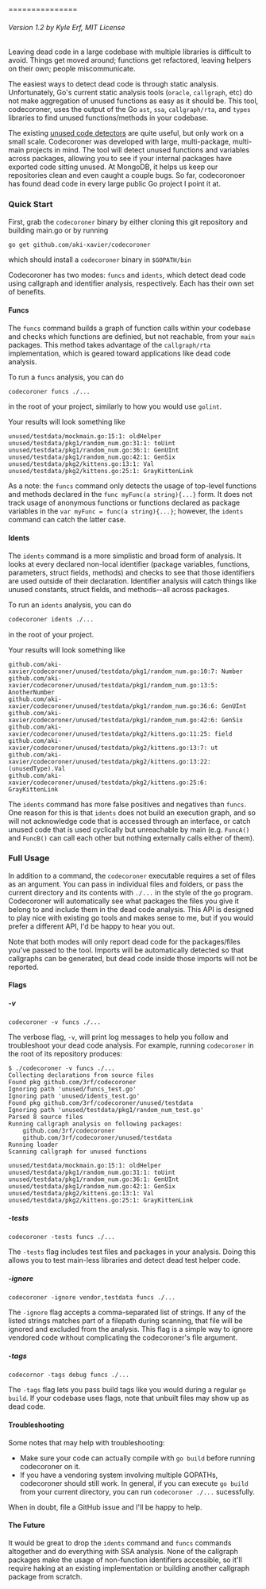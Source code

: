 ===============

###### Version 1.2 by Kyle Erf, MIT License

Leaving dead code in a large codebase with multiple libraries is difficult to avoid.
Things get moved around; functions get refactored, leaving helpers on their own; people miscommunicate.

The easiest ways to detect dead code is through static analysis.
Unfortunately, Go's current static analysis tools (`oracle`, `callgraph`, etc) do not make aggregation of unused functions as easy as it should be.
This tool, codecoroner, uses the output of the Go `ast`, `ssa`, `callgraph/rta`, and `types` libraries to find unused functions/methods in your codebase.

The existing [unused code detectors](https://github.com/remyoudompheng/go-misc/tree/master/deadcode) are quite useful, but only work on a small scale.
Codecoroner was developed with large, multi-package, multi-main projects in mind.
The tool will detect unused functions and variables across packages, allowing you to see if your internal packages have exported code sitting unused.
At MongoDB, it helps us keep our repositories clean and even caught a couple bugs.
So far, codecoronoer has found dead code in every large public Go project I point it at.

### Quick Start

First, grab the `codecoroner` binary by either cloning this git repository and building main.go or by running

```bash
go get github.com/aki-xavier/codecoroner
```

which should install a `codecoroner` binary in `$GOPATH/bin`

Codecoroner has two modes: `funcs` and `idents`, which detect dead code using callgraph and identifier analysis, respectively.
Each has their own set of benefits.

#### Funcs

The `funcs` command builds a graph of function calls within your codebase and checks which functions are definied, but not reachable, from your `main` packages.
This method takes advantage of the `callgraph/rta` implementation, which is geared toward applications like dead code analysis.

To run a `funcs` analysis, you can do

```bash
codecoroner funcs ./...
```

in the root of your project, similarly to how you would use `golint`.

Your results will look something like

```
unused/testdata/mockmain.go:15:1: oldHelper
unused/testdata/pkg1/random_num.go:31:1: toUint
unused/testdata/pkg1/random_num.go:36:1: GenUInt
unused/testdata/pkg1/random_num.go:42:1: GenSix
unused/testdata/pkg2/kittens.go:13:1: Val
unused/testdata/pkg2/kittens.go:25:1: GrayKittenLink
```

As a note: the `funcs` command only detects the usage of top-level functions and methods declared in the `func myFunc(a string){...}` form.
It does not track usage of anonymous functions or functions declared as package variables in the `var myFunc = func(a string){...}`; however, the `idents` command can catch the latter case.

#### Idents

The `idents` command is a more simplistic and broad form of analysis.
It looks at every declared non-local identifier (package variables, functions, parameters, struct fields, methods) and checks to see that those identifiers are used outside of their declaration.
Identifier analysis will catch things like unused constants, struct fields, and methods--all across packages.

To run an `idents` analysis, you can do

```bash
codecoroner idents ./...
```

in the root of your project.

Your results will look something like

```
github.com/aki-xavier/codecoroner/unused/testdata/pkg1/random_num.go:10:7: Number
github.com/aki-xavier/codecoroner/unused/testdata/pkg1/random_num.go:13:5: AnotherNumber
github.com/aki-xavier/codecoroner/unused/testdata/pkg1/random_num.go:36:6: GenUInt
github.com/aki-xavier/codecoroner/unused/testdata/pkg1/random_num.go:42:6: GenSix
github.com/aki-xavier/codecoroner/unused/testdata/pkg2/kittens.go:11:25: field
github.com/aki-xavier/codecoroner/unused/testdata/pkg2/kittens.go:13:7: ut
github.com/aki-xavier/codecoroner/unused/testdata/pkg2/kittens.go:13:22: (unusedType).Val
github.com/aki-xavier/codecoroner/unused/testdata/pkg2/kittens.go:25:6: GrayKittenLink
```

The `idents` command has more false positives and negatives than `funcs`.
One reason for this is that `idents` does not build an execution graph, and so will not acknowledge code that is accessed through an interface, or catch unused code that is used cyclically but unreachable by main (e.g. `FuncA()` and `FuncB()` can call each other but nothing externally calls either of them).

### Full Usage

In addition to a command, the `codecoroner` executable requires a set of files as an argument.
You can pass in individual files and folders, or pass the current directory and its contents with `./...` in the style of the `go` program.
Codecoroner will automatically see what packages the files you give it belong to and include them in the dead code analysis.
This API is designed to play nice with existing go tools and makes sense to me, but if you would prefer a different API, I'd be happy to hear you out.

Note that both modes will only report dead code for the packages/files you've passed to the tool.
Imports will be automatically detected so that callgraphs can be generated, but dead code inside those imports will not be reported.

#### Flags

##### -v

```
codecoroner -v funcs ./...
```

The verbose flag, `-v`, will print log messages to help you follow and troubleshoot your dead code analysis.
For example, running `codecoroner` in the root of its repository produces:

```
$ ./codecoroner -v funcs ./...
Collecting declarations from source files
Found pkg github.com/3rf/codecoroner
Ignoring path 'unused/funcs_test.go'
Ignoring path 'unused/idents_test.go'
Found pkg github.com/3rf/codecoroner/unused/testdata
Ignoring path 'unused/testdata/pkg1/random_num_test.go'
Parsed 8 source files
Running callgraph analysis on following packages:
	github.com/3rf/codecoroner
	github.com/3rf/codecoroner/unused/testdata
Running loader
Scanning callgraph for unused functions

unused/testdata/mockmain.go:15:1: oldHelper
unused/testdata/pkg1/random_num.go:31:1: toUint
unused/testdata/pkg1/random_num.go:36:1: GenUInt
unused/testdata/pkg1/random_num.go:42:1: GenSix
unused/testdata/pkg2/kittens.go:13:1: Val
unused/testdata/pkg2/kittens.go:25:1: GrayKittenLink
```

##### -tests

```
codecoroner -tests funcs ./...
```

The `-tests` flag includes test files and packages in your analysis.
Doing this allows you to test main-less libraries and detect dead test helper code.

##### -ignore

```
codecoroner -ignore vendor,testdata funcs ./...
```

The `-ignore` flag accepts a comma-separated list of strings.
If any of the listed strings matches part of a filepath during scanning, that file will be ignored and excluded from the analysis.
This flag is a simple way to ignore vendored code without complicating the codecoroner's file argument.

##### -tags

```
codecornor -tags debug funcs ./...
```

The `-tags` flag lets you pass build tags like you would during a regular `go build`.
If your codebase uses flags, note that unbuilt files may show up as dead code.

#### Troubleshooting

Some notes that may help with troubleshooting:

- Make sure your code can actually compile with `go build` before running codecoroner on it.
- If you have a vendoring system involving multiple GOPATHs, codecoroner should still work. In general, if you can execute `go build` from your current directory, you can run `codecoroner ./...` sucessfully.

When in doubt, file a GitHub issue and I'll be happy to help.

#### The Future

It would be great to drop the `idents` command and `funcs` commands altogether and do everything with SSA analysis.
None of the callgraph packages make the usage of non-function identifiers accessible, so it'll require haking at an existing implementation or building another callgraph package from scratch.

